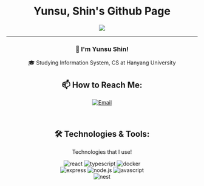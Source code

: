 <h1 align="center">Yunsu, Shin's Github Page</h1>

<p align="center">
  <img align='center' src="http://mazassumnida.wtf/api/v2/generate_badge?boj=ys10">
</p>
<div align="center">   
  <hr>
  <h3>👋 I'm Yunsu Shin!</h3>
  
  <p>🎓 Studying Information System, CS at Hanyang University</p>
<!--   <hr>
    <h2 align="center">🚀 My Journey</h2>
  <table>
    <tr>
      <td width="50%" align="right"><strong>2024 - Present</strong></td>
      <td width="50%">한양대학교 정보시스템학과 입학</td>
    </tr>
    <tr>
      <td colspan="2" align="center">▼</td>
    </tr> -->
<!--     <tr>
      <td width="50%" align="right"><strong>2024 (3 months)</strong></td>
      <td width="50%">-</td>
    </tr>
    <tr>
      <td colspan="2" align="center">▼</td>
    </tr> -->
<!--   </table> -->

  <h2 align="center">📫 How to Reach Me:</h2>
<p align="center">
  <a href="mailto:ys1014@hanyang.ac.kr" target="_blank"><img alt="Email" src="https://img.shields.io/badge/Email-D14836?style=for-the-badge&logo=gmail&logoColor=white" /></a>
</p>
  <br>
  <h2>🛠️ Technologies & Tools:</h2>
  <p>Technologies that I use!</p>
<div>
  <img src="https://img.shields.io/badge/react-61DAFB?style=for-the-badge&logo=react&logoColor=black" alt="react" />
  <img src="https://img.shields.io/badge/typescript-3178C6?style=for-the-badge&logo=typescript&logoColor=white" alt="typescript" />
  <img src="https://img.shields.io/badge/docker-2496ED?style=for-the-badge&logo=docker&logoColor=white" alt="docker" /><br>
  
  <img src="https://img.shields.io/badge/express-000000?style=for-the-badge&logo=express&logoColor=white" alt="express" />
  <img src="https://img.shields.io/badge/node.js-339933?style=for-the-badge&logo=node.js&logoColor=white" alt="node.js" />
  <img src="https://img.shields.io/badge/javascript-F7DF1E?style=for-the-badge&logo=javascript&logoColor=black" alt="javascript" /><br>
  
  <img src="https://img.shields.io/badge/nest.js-E0234E?style=for-the-badge&logo=nestjs&logoColor=white" alt="nest" />
</div>
</div>
